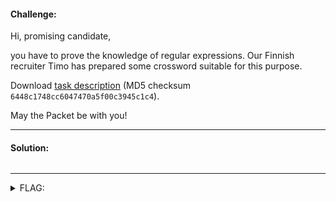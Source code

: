 #### Challenge:

Hi, promising candidate,

you have to prove the knowledge of regular expressions. Our Finnish recruiter Timo has prepared some crossword suitable for this purpose.

Download [task description](./regex_crosword.zip ":ignore") (MD5 checksum `6448c1748cc6047470a5f00c3945c1c4`).

May the Packet be with you!

---

#### Solution:

```bash
```

---

<details><summary>FLAG:</summary>

```
FLAG{SUOM-ULOT-TOLU-MOUS}
```

</details>
<br/>
